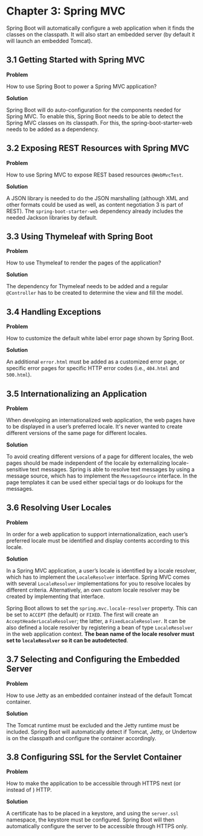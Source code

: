 # Chapter 3: Spring MVC

Spring Boot will automatically configure a web application when it finds the classes on the classpath. It will also start an embedded server (by default it will launch an embedded Tomcat).

## 3.1 Getting Started with Spring MVC

**Problem**

How to use Spring Boot to power a Spring MVC application?

**Solution**

Spring Boot will do auto-configuration for the components needed for Spring MVC. To enable this, Spring Boot needs to be able to detect the Spring MVC classes on its classpath. For this, the spring-boot-starter-web needs to be added as a dependency.

## 3.2 Exposing REST Resources with Spring MVC

**Problem**

How to use Spring MVC to expose REST based resources `@WebMvcTest`.

**Solution**

A JSON library is needed to do the JSON marshalling (although XML and other formats could be used as well, as content negotiation 3 is part of REST). The `spring-boot-starter-web` dependency already includes the needed Jackson libraries by default.

## 3.3 Using Thymeleaf with Spring Boot

**Problem**

How to use Thymeleaf to render the pages of the application?

**Solution**

The dependency for Thymeleaf needs to be added and a regular `@Controller` has to be created to determine the view and fill the model.

## 3.4 Handling Exceptions

**Problem**

How to customize the default white label error page shown by Spring Boot.

**Solution**

An additional `error.html` must be added as a customized error page, or specific error pages for specific HTTP error codes (i.e., `404.html` and `500.html`).

## 3.5 Internationalizing an Application

**Problem**

When developing an internationalized web application, the web pages have to be displayed in a user’s preferred locale. It's never wanted to create different versions of the same page for different locales.

**Solution**

To avoid creating different versions of a page for different locales, the web pages should be made independent of the locale by externalizing locale-sensitive text messages. Spring is able to resolve text messages by using a message source, which has to implement the `MessageSource` interface. In the page templates it can be used either special tags or do lookups for the messages.

## 3.6 Resolving User Locales

**Problem**

In order for a web application to support internationalization, each user’s preferred locale must be identified and display contents according to this locale.

**Solution**

In a Spring MVC application, a user’s locale is identified by a locale resolver, which has to implement the `LocaleResolver` interface. Spring MVC comes with several `LocaleResolver` implementations for you to resolve locales by different criteria. Alternatively, an own custom locale resolver may be created by implementing that interface.

Spring Boot allows to set the `spring.mvc.locale-resolver` property. This can be set to `ACCEPT` (the default) or `FIXED`. The first will create an `AcceptHeaderLocaleResolver`; the latter, a `FixedLocaleResolver`. It can be also defined a locale resolver by registering a bean of type `LocaleResolver` in the web application context. **The bean name of the locale resolver must set to `localeResolver` so it can be autodetected**.

## 3.7 Selecting and Configuring the Embedded Server

**Problem**

How to use Jetty as an embedded container instead of the default Tomcat container.

**Solution**

The Tomcat runtime must be excluded and the Jetty runtime must be included. Spring Boot will automatically detect if Tomcat, Jetty, or Undertow is on the classpath and configure the container accordingly.

## 3.8 Configuring SSL for the Servlet Container

**Problem**

How to make the application to be accessible through HTTPS next (or instead of ) HTTP.

**Solution**

A certificate has to be placed in a keystore, and using the `server.ssl` namespace, the keystore must be configured. Spring Boot will then automatically configure the server to be accessible through HTTPS only.
